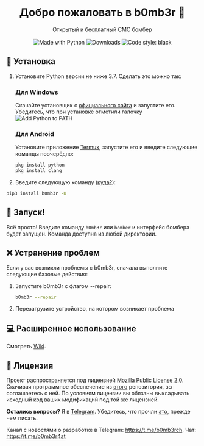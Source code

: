 <h1 align="center">Добро пожаловать в b0mb3r 👋</h1>
<p align="center">
    Открытый и бесплатный СМС бомбер
    <br /><br />
    <img alt="Made with Python" src="https://img.shields.io/badge/Made%20with-Python-%23FFD242?logo=python&logoColor=white">
    <img alt="Downloads" src="https://pepy.tech/badge/b0mb3r">
    <img alt="Code style: black" src="https://img.shields.io/badge/code%20style-black-000000.svg">
</p>

## 🚀 Установка

1. Установите Python версии не ниже 3.7. Сделать это можно так:

    <h3>Для Windows</h3>

    Скачайте установщик с [официального сайта](https://www.python.org/downloads/) и запустите его. Убедитесь, что при установке отметили галочку ![Add Python to PATH](https://user-images.githubusercontent.com/42045258/69171091-557d2780-0b0c-11ea-8adf-7f819357f041.png)

    <h3>Для Android</h3>

    Установите приложение [Termux](https://play.google.com/store/apps/details?id=com.termux), запустите его и введите следующие команды поочерёдно:
     ```sh
     pkg install python
     pkg install clang
     ```

2. Введите следующую команду ([куда?](http://comp-profi.com/kak-vyzvat-komandnuyu-stroku-ili-konsol-windows/)):

```sh
pip3 install b0mb3r -U
```

## 🚩 Запуск!

Всё просто! Введите команду `b0mb3r` или `bomber` и интерфейс бомбера будет запущен. Команда доступна из любой директории.

## ❌ Устранение проблем
Если у вас возникли проблемы с b0mb3r, сначала выполните следующие базовые действия:
1. Запустите b0mb3r с флагом --repair:

    ```sh
    b0mb3r --repair
    ```
2. Перезагрузите устройство, на котором возникает проблема

## 💻 Расширенное использование

Смотреть [Wiki](https://github.com/crinny/b0mb3r/wiki).

## 📝 Лицензия
<!--- Не надо это удалять, пожалуйста 😐  -->
Проект распространяется под лицензией [Mozilla Public License 2.0](https://github.com/crinny/b0mb3r/blob/master/LICENSE). Скачивая программное обеспечение из [этого](https://github.com/crinny/b0mb3r) репозитория, вы соглашаетесь с ней. По условиям лицензии вы обязаны выкладывать исходный код ваших модификаций под той же лицензией.

**Остались вопросы?** Я в [Telegram](https://t.me/crinny). Убедитесь, что прочли [это](http://neprivet.ru/), прежде чем писать. 

Канал с новостями о разработке в Telegram: <https://t.me/b0mb3rch>. Чат: https://t.me/b0mb3r4at
